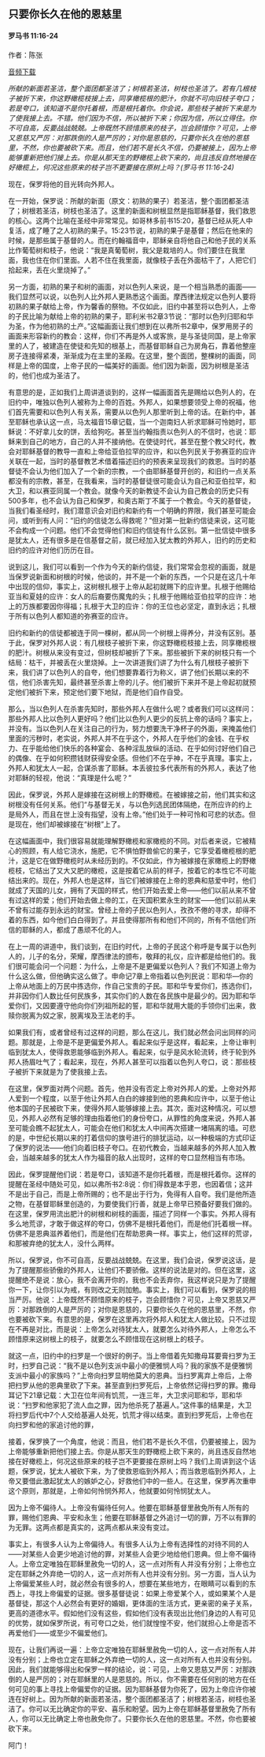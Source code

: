 ﻿## 只要你长久在他的恩慈里

#### 罗马书 11:16-24

作者：陈张

[音频下载](https://link.jscdn.cn/1drv/aHR0cHM6Ly8xZHJ2Lm1zL3UvcyFBaW5LWUhaYVJhLW5sbFZxV2ZpMjByUWhFRnV1P2U9MzRWZGxk.mp3)  

*所献的新面若圣洁，整个面团都圣洁了；树根若圣洁，树枝也圣洁了。若有几根枝子被折下来，你这野橄榄枝接上去，同享橄榄根的肥汁，你就不可向旧枝子夸口；若是夸口，该知道不是你托着根，而是根托着你。你会说，那些枝子被折下来是为了使我接上去。不错。他们因为不信，所以被折下来；你因为信，所以立得住。你不可自高，反要战战兢兢。上帝既然不顾惜原来的枝子，岂会顾惜你？可见，上帝又恩慈又严厉：对那跌倒的人是严厉的；对你是恩慈的，只要你长久在他的恩慈里，不然，你也要被砍下来。而且，他们若不是长久不信，仍要被接上，因为上帝能够重新把他们接上去。你是从那天生的野橄榄上砍下来的，尚且违反自然地接在好橄榄上，何况这些原来的枝子岂不更要接在原树上吗？(罗马书 11:16-24)*

现在，保罗将他的目光转向外邦人。

在一开始，保罗说：所献的新面（原文：初熟的果子）若圣洁，整个面团都圣洁了；树根若圣洁，树枝也圣洁了。这里的新面和树根显然是指耶稣基督，我们救恩的核心。这两个比喻在圣经中非常常见。如哥林多前书15:20，基督已经从死人中复活，成了睡了之人初熟的果子。15:23节说，初熟的果子是基督；然后在他来的时候，是那些属于基督的人。而在约翰福音中，耶稣亲自将他自己和他子民的关系比作葡萄树和枝子，他说：“我是真葡萄树，我父是栽培的人。你们要住在我里面，我也住在你们里面。人若不住在我里面，就像枝子丢在外面枯干了，人把它们拾起来，丢在火里烧掉了。”

另一方面，初熟的果子和树的画面，对以色列人来说，是一个相当熟悉的画面——我们显然可以说，以色列人比外邦人更熟悉这个画面。摩西律法规定以色列人要将初熟的果子献给上帝，作为馨香的祭物。不仅如此，旧约中甚至将以色列人，上帝的子民比喻为献给上帝的初熟的果子，耶利米书2章3节说：“那时以色列归耶和华为圣，作为他初熟的土产。”这幅画面让我们想到在以弗所书2章中，保罗用房子的画面来形容新约的教会：这样，你们不再是外人或客旅，是与圣徒同国，是上帝家里的人了，被建造在使徒和先知的根基上，而基督耶稣自己为房角石，靠着他整座房子连接得紧凑，渐渐成为在主里的圣殿。在这里，整个面团，整棵树的画面，同样是上帝的国度，上帝子民的一幅美好的画面。他们因为新面，因为树根是圣洁的，他们也成为圣洁了。

有意思的是，正如我们上周讲道谈到的，这样一幅画面首先是赐给以色列人的，在旧约中，唯独以色列人被称为上帝的百姓。外邦人，如果想要领受上帝的祝福，他们首先需要和以色列人有关系，需要从以色列人那里听到上帝的话。在新约中，甚至耶稣也承认这一点，马太福音15章记载，当一个迦南妇人祈求耶稣可怜她时，耶稣说：不好拿儿女的饼，丢给狗吃。甚至当约翰指责以色列人的不信时，也说：耶稣来到自己的地方，自己的人并不接纳他。在使徒时代，甚至在整个教父时代，教会对耶稣基督的教导一直和上帝给亚伯拉罕的应许，和以色列民关于弥赛亚的应许关联在一起，当时的基督教艺术借着描述旧约的预表来呈现我们的救恩。当时的基督徒不会认为他们加入了一个新的宗教，一个由耶稣基督开创的，和旧约一点关系都没有的宗教，甚至，在我看来，当时的基督徒很可能会认为自己和亚伯拉罕，和大卫，和以赛亚同属一个教会。就像今天的新教徒不会认为自己教会的历史只有500多年，也不会认为自己和保罗，和奥古斯丁不属于一个教会。今天的基督徒，当我们看圣经时，我们潜意识会对旧约和新约有一个明确的界限，我们甚至可能会问，或听到有人问：“旧约的信徒怎么得救呢？”但对第一批新约信徒来说，这可能不会构成一个问题。他们不会觉得他们和旧约信徒有什么区别。第一批信徒中很多是犹太人，还有很多是在信基督之前，就已经加入犹太教的外邦人，旧约的历史和旧约的应许对他们历历在目。

说到这儿，我们可以看到一个作为今天的新约信徒，我们常常会忽视的画面，就是当保罗说新面和树根的时候，他谈的，并不是一个新的东西，一个只是在这几十年中出现的信仰，事实上，这树根扎根于上帝从起初就赐下的应许里。扎根于他赐给亚当和夏娃的应许：女人的后裔要伤魔鬼的头；扎根于他赐给亚伯拉罕的应许：地上的万族都要因你得福；扎根于大卫的应许：你的王位也必坚定，直到永远；扎根于所有以色列人都知道的弥赛亚的应许。

旧约和新约的信徒都被连于同一棵树，都从同一个树根上得养分，并没有区别。基于此，保罗对外邦人说：有几根枝子被折下来，你这野橄榄枝接上去，同享橄榄根的肥汁。树根从来没有变过，但树枝却被折了下来。那些被折下来的树枝只有一个结局：枯干，并被丢在火里烧掉。上一次讲道我们讲了为什么有几根枝子被折下来，我们讲了以色列人的自夸，他们想要靠着行为称义，讲了他们长期以来的不信，他们杀害先知，最终甚至杀害上帝的儿子。他们被折下来并不是上帝起初就预定他们被折下来，预定他们要下地狱，而是他们自作自受。

那么，当以色列人在杀害先知时，那些外邦人在做什么呢？或者我们可以这样问：那些外邦人比以色列人更好吗？他们比以色列人更少的反抗上帝的话吗？事实上，并没有。当以色列人在关注自己的行为，努力想要洗干净杯子的外面，来掩盖他们里面的污秽时，老实说，外邦人并不在乎这个，外邦人在乎他们的金钱、在乎权力、在乎能给他们快乐的各种宴会、各种淫乱放纵的活动、在乎如何讨好他们自己的偶像、在乎如何积攒钱财获得安全感。但他们不在乎神，不在乎真理。事实上，外邦人和犹太人一起，合谋杀害了耶稣。本丢彼拉多代表所有的外邦人，表达了他对耶稣的轻视，他说：“真理是什么呢？”

因此，保罗说，外邦人是嫁接在这树根上的野橄榄。在被嫁接之前，他们其实和这树根没有任何关系。他们“与基督无关，与以色列选民团体隔绝，在所应许的约上是局外人，而且在世上没有指望，没有上帝。”他们处于一种可怜和可悲的状态。但是现在，他们却被嫁接在“树根”上了。

在这幅画面中，我们很容易就能理解野橄榄和家橄榄的不同。对后者来说，它被精心的照顾，有人给它浇水，施肥，它不惧怕野兽偷它的果子，它享受着橄榄根的肥汁，这是它在做野橄榄时从未经历到的。不仅如此，作为被嫁接在家橄榄上的野橄榄枝，它结出了又大又肥的橄榄，这是按着它从前的样子，按着它的本性它不可能结出来的。现在，外邦人也是这样，当它们被嫁接在上帝的恩典和慈爱中时，他们就成了天国的儿女，拥有了天国的样式，他们开始去爱上帝——他们以前从来不曾有过这样的爱；他们开始去做上帝的工，在天国积累永生的财宝——他们以前从来不曾有过能存到永远的财宝。曾经上帝的子民以色列人，孜孜不倦的寻求，却得不着的东西，如今他们白白得到了。并且使得那所有和他们不同的，所有不信他们所信的耶稣的人，都成了愚顽不化的人。

在上一周的讲道中，我们谈到，在旧约时代，上帝的子民这个称呼是专属于以色列人的，儿子的名分，荣耀，摩西律法的颁布，敬拜的礼仪，应许都是给他们的。我们很可能会问一个问题：为什么，上帝是不是更偏爱以色列人？我们不知道上帝为什么这么做，但他确实这么做了。申命记7章上帝指着以色列民说：耶和华—你的上帝从地面上的万民中拣选你，作自己宝贵的子民。耶和华专爱你们，拣选你们，并非因你们人数比任何民族多，其实你们的人数在各民族中是最少的。因为耶和华爱你们，又因要遵守他向你们列祖所起的誓，耶和华就用大能的手领你们出来，救赎你脱离为奴之家，脱离埃及王法老的手。

如果我们有，或者曾经有过这样的问题，那么在这儿，我们就必然会问出同样的问题。那就是，上帝是不是更偏爱外邦人。看起来似乎是这样，看起来，上帝让审判临到犹太人，使得救恩能够临到外邦人。看起来，似乎是风水轮流转，终于轮到外邦人扬眉吐气了；看起来，现在，外邦人甚至可以指着以色列人夸口，说：那些枝子被折下来就是为了使我接上去。

在这里，保罗面对两个问题。首先，他并没有否定上帝对外邦人的爱。上帝对外邦人爱到一个程度，以至于他让外邦人白白的嫁接到他的恩典和应许中，以至于他让他本国的子民被砍下来，使得外邦人能够嫁接上去。其次，面对这种情况，可以想见，外邦人必然有足够的理由指着他们的身份夸口，从罪性的角度来说，外邦人甚至可能会瞧不起犹太人，可能会在他们和犹太人中间再次搭建一堵隔离的墙。可悲的是，中世纪长期以来的打着信仰的旗号进行的排犹运动，以一种极端的方式印证了保罗的说法——他们向着旧枝子夸口。在初代教会，当越来越多的外邦人加入教会，当越来越多的犹太人作为福音的敌人出现时，这样的夸口显然相当有市场。

因此，保罗提醒他们说：若是夸口，该知道不是你托着根，而是根托着你。这样的提醒在圣经中随处可见，如以弗所书2:8说：你们得救是本乎恩，也因着信；这并不是出于自己，而是上帝所赐的；也不是出于行为，免得有人自夸。我们是他所造之物，在基督耶稣里创造的，为要使我们行善，就是上帝早已预备好要我们做的。在这里，保罗用流出肥汁的树根和树枝的画面，描述了同样一个事实。外邦人得有多么地荒谬，才敢于做这样的夸口，仿佛不是根托着他们，而是他们托着根一样。仿佛不是恩典滋养着他们，而是他们在帮助恩典一样。事实上，他们这样的荒谬，和那被弃绝的犹太人，没什么两样。

所以，保罗说，你不可自高，反要战战兢兢。在这里，我们会说，保罗说这话，是为了提醒那些骄傲的外邦人，让他们不要骄傲。这样的说法是对的。但在这里，这提醒绝不是说：放心，我不会离开你的，我也不会丢弃你，我这样说只是为了提醒你一下，让你引以为戒，有则改之无则加勉。事实上，我们可以看到，保罗说的相当严厉。他说：上帝既然不顾惜原来的枝子，岂会顾惜你？可见，上帝又恩慈又严厉：对那跌倒的人是严厉的；对你是恩慈的，只要你长久在他的恩慈里，不然，你也要被砍下来。有意思的是，保罗在这里再次将外邦人和犹太人做比较。只不过现在不再是对比，而是说：上帝怎么对待犹太人，就要怎么对待外邦人，上帝怎么不顾惜原来这树根上的枝子，就要怎么不顾惜现在这树根上的枝子。

就这一点，旧约中的扫罗是一个很好的例子。当上帝借着先知撒母耳要膏扫罗为王时，扫罗自己说：“我不是以色列支派中最小的便雅悯人吗？我的家族不是便雅悯支派中最小的家族吗？”上帝向扫罗显明他莫大的恩典。当扫罗离弃上帝后，上帝把扫罗从他的恩典里砍了下来。甚至直到扫罗死后，上帝依然记得扫罗的罪。撒母耳记下21章记载：大卫在位年间有饥荒，一连三年，大卫求问耶和华，耶和华说：“扫罗和他家犯了流人血之罪，因为他杀死了基遍人。”这件事的结果是，大卫将扫罗后代中7个人交给基遍人处死，饥荒才得以结束。直到扫罗死后，上帝也在向扫罗和他的家追讨他的罪，

接着，保罗换了一个角度，他说：而且，他们若不是长久不信，仍要被接上，因为上帝能够重新把他们接上去。你是从那天生的野橄榄上砍下来的，尚且违反自然地接在好橄榄上，何况这些原来的枝子岂不更要接在原树上吗？我们上周讲到这个话题，保罗说，犹太人被砍下来，为了使救恩临到外邦人；而当救恩临到外邦人，上帝又要借此激起犹太人的嫉妒之心，好救他们中的一些人。在这里，保罗再次重申这个原则，那就是，上帝如何怜悯外邦人，他就要如何怜悯犹太人。

因为上帝不偏待人。上帝没有偏待任何人。他要在耶稣基督里赦免所有人所有的罪，赐他们恩典、平安和永生；他要在耶稣基督之外追讨一切的罪，万不以有罪的为无罪。这两点都是真实的，这两点都从来没有变过。

事实上，有很多人认为上帝偏待人。有很多人认为上帝有选择性的对待不同的人——对某些人会更少地追讨他的罪，对某些人会更少地给他们恩典。但上帝不偏待人。上帝立定唯独在耶稣里赦免一切的人，这一点对所有人并没有分别；上帝也立定在耶稣之外弃绝一切的人，这一点对所有人也并没有分别。另一方面，当人认为上帝偏爱某些人时，就必然会有很多的人，想要在某些地方，在眼睛可以看到的东西上，寻找上帝偏爱的证据。很多基督徒说：如果上帝爱某个人，或如果某个人是基督徒，那这个人必然会有更好的婚姻，更体面的生活方式，更亲密的亲子关系，更高的道德水平。假如他们没有这些，假如他们没有表现出比他们身边的人有可见的优势，就如保罗所说，有可夸口之处，他们就惶惶不安，他们就担心上帝是否不再爱他们——或至少不偏爱他们。

现在，让我们再说一遍：上帝立定唯独在耶稣里赦免一切的人，这一点对所有人并没有分别；上帝也立定在耶稣之外弃绝一切的人，这一点对所有人也并没有分别。因此，我们就能够得出和保罗一样的结论，说：可见，上帝又恩慈又严厉：对那跌倒的人是严厉的；对在耶稣里的人是恩慈的。所以，你不需要在任何别的地方在任何可见的事上寻找上帝偏爱你的证据。因为耶稣基督为你死了，因为上帝应许你被连在好树上。因为所献的新面若圣洁，整个面团都圣洁了；树根若圣洁，树枝也圣洁了。你可以无比确定你的平安、喜乐和盼望。因为上帝在耶稣基督里赦免了所有人，你可以无比确定上帝也赦免你了。只要你长久在他的恩慈里。不然，你也要被砍下来。

阿门！